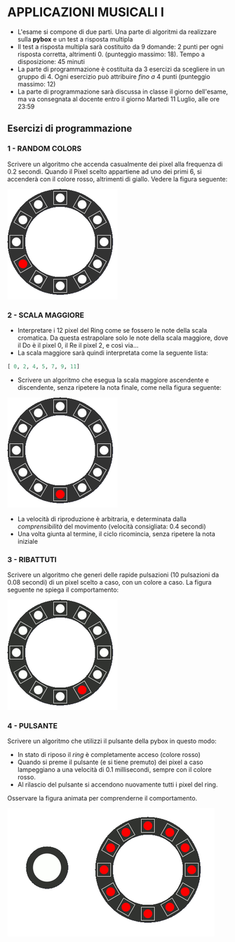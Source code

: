 # APPLICAZIONI MUSICALI I

- L'esame si compone di due parti. Una parte di algoritmi da realizzare sulla **pybox** e un test a risposta multipla
- Il test a risposta multipla sarà costituito da 9 domande: 2 punti per ogni risposta corretta, altrimenti 0. (punteggio massimo: 18). Tempo a disposizione: 45 minuti
- La parte di programmazione è costituita da 3 esercizi da scegliere in un gruppo di 4. Ogni esercizio può attribuire *fino a* 4 punti (punteggio massimo: 12)
- La parte di programmazione sarà discussa in classe il giorno dell'esame, ma va consegnata al docente entro il giorno Martedì 11 Luglio, alle ore 23:59

## Esercizi di programmazione

### 1 - RANDOM COLORS
Scrivere un algoritmo che accenda casualmente dei pixel alla frequenza di 0.2 secondi. Quando il Pixel scelto appartiene ad uno dei primi 6, si accenderà con il colore rosso, altrimenti di giallo. Vedere la figura seguente: 

![](./images/randomcolors.gif)

### 2 - SCALA MAGGIORE
- Interpretare i 12 pixel del Ring come se fossero le note della scala cromatica. Da questa estrapolare solo le note della scala maggiore, dove il Do è il pixel 0, il Re il pixel 2, e così via... 
- La scala maggiore sarà quindi interpretata come la seguente lista:

```py
[ 0, 2, 4, 5, 7, 9, 11]
```
- Scrivere un algoritmo che esegua la scala maggiore ascendente e discendente, senza ripetere la nota finale, come nella figura seguente:

![](./images/scalamaggiore.gif)

- La velocità di riproduzione è arbitraria, e determinata dalla *comprensibilità* del movimento (velocità consigliata: 0.4 secondi)
- Una volta giunta al termine, il ciclo ricomincia, senza ripetere la nota iniziale

### 3 - RIBATTUTI
Scrivere un algoritmo che generi delle rapide pulsazioni (10 pulsazioni da 0.08 secondi) di un pixel scelto a caso, con un colore a caso. La figura seguente ne spiega il comportamento:

![](./images/ribattuti.gif)

### 4 - PULSANTE
Scrivere un algoritmo che utilizzi il pulsante della pybox in questo modo:
- In stato di riposo il *ring* è completamente acceso (colore rosso)
- Quando si preme il pulsante (e si tiene premuto) dei pixel a caso lampeggiano a una velocità di 0.1 millisecondi, sempre con il colore rosso.
- Al rilascio del pulsante si accendono nuovamente tutti i pixel del ring.

Osservare la figura animata per comprenderne il comportamento.

![](./images/pulsante.gif)